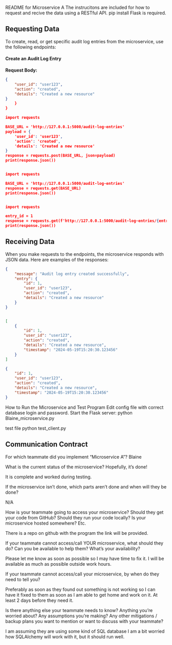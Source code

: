 README for Microservice A
The instrucitons are included for how to request and recive the data using a RESTful API.
pip install Flask is required. 


## Requesting Data 

To create, read, or get specific audit log entries from the microservice, use the following endpoints:

#### Create an Audit Log Entry


**Request Body:**
```json
{
    "user_id": "user123",
    "action": "created",
    "details": "Created a new resource"
}
    }
}

import requests

BASE_URL = 'http://127.0.0.1:5000/audit-log-entries'
payload = {
    'user_id': 'user123',
    'action': 'created',
    'details': 'Created a new resource'
}
response = requests.post(BASE_URL, json=payload)
print(response.json())


import requests

BASE_URL = 'http://127.0.0.1:5000/audit-log-entries'
response = requests.get(BASE_URL)
print(response.json())


import requests

entry_id = 1
response = requests.get(f'http://127.0.0.1:5000/audit-log-entries/{entry_id}')
print(response.json())

```
## Receiving Data
When you make requests to the endpoints, the microservice responds with JSON data. Here are examples of the responses:
```json
{
    "message": "Audit log entry created successfully",
    "entry": {
        "id": 1,
        "user_id": "user123",
        "action": "created",
        "details": "Created a new resource"
    }
}


[
    {
        "id": 1,
        "user_id": "user123",
        "action": "created",
        "details": "Created a new resource",
        "timestamp": "2024-05-19T15:20:30.123456"
    }
]

{
    "id": 1,
    "user_id": "user123",
    "action": "created",
    "details": "Created a new resource",
    "timestamp": "2024-05-19T15:20:30.123456"
}


```

How to Run the Microservice and Test Program
Edit config file with correct database login and password.
Start the Flask server:
python Blaine_microservice.py

test file
python test_client.py


## Communication Contract

For which teammate did you implement “Microservice A”?
Blaine

What is the current status of the microservice? Hopefully, it’s done!

It is complete and worked during testing.

If the microservice isn’t done, which parts aren’t done and when will they be done?

N/A

How is your teammate going to access your microservice? Should they get your code from GitHub? Should they run your code locally? Is your microservice hosted somewhere? Etc.

There is a repo on github with the program the link will be provided.

If your teammate cannot access/call YOUR microservice, what should they do? Can you be available to help them? What’s your availability?

Please let me know as soon as possible so I may have time to fix it. I will be available as much as possible outside work hours.

If your teammate cannot access/call your microservice, by when do they need to tell you?

Preferably as soon as they found out something is not working so I can have it fixed to them as soon as I am able to get home and work on it. At least 2 days before they need it.

Is there anything else your teammate needs to know? Anything you’re worried about? Any assumptions you’re making? Any other mitigations / backup plans you want to mention or want to discuss with your teammate?

I am assuming they are using some kind of SQL database I am a bit worried how SQLAlchemy will work with it, but it should run well. 

